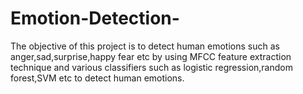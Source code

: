 # Emotion-Detection-
The objective of this project is to detect human emotions such as anger,sad,surprise,happy fear etc by using MFCC feature extraction technique and various classifiers such as logistic regression,random forest,SVM etc to detect human emotions.
